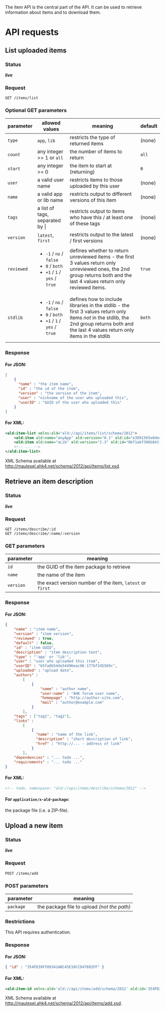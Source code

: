The item API is the central part of the API. It can be used to retrieve information about items and to download them.

# API requests
## List uploaded items
### Status
***live***

### Request
```
GET /items/list
```

### Optional GET parameters
parameter | allowed values                      | meaning                                             | default
----------|-------------------------------------|-----------------------------------------------------|----------------
`type`    | `app`, `lib`                        | restricts the type of returned items                | (none)
`count`   | any integer >= 1 or `all`           | the number of items to return                       | `all`
`start`   | any integer >= 0                    | the item to start at (returning)                    | `0`
`user`    | a valid user name                   | restricts items to those uploaded by this user      | (none)
`name`    | a valid app or lib name             | restricts output to different versions of this item | (none)
`tags`    | a list of tags, separated by &#124; | restricts output to items who have this / at least one of these tags| (none)
`version`   | `latest`, `first`                 | restricts output to the latest / first versions     | (none)
`reviewed` | <ul><li>`-1` / `no` / `false`</li><li>`0` / `both`</li><li>`+1` / `1` / `yes` / `true`</li></ul> | defines whether to return unreviewed items - the first 3 values return only unreviewed ones, the 2nd group returns both and the last 4 values return only reviewed items. | `true`
`stdlib`  | <ul><li>`-1` / `no` / `false`</li><li>`0` / `both`</li><li>`+1` / `1` / `yes` / `true`</li></ul> | defines how to include libraries in the stdlib - the first 3 values return only items *not* in the stdlib, the 2nd group returns both and the last 4 values return only items in the stdlib | `both`

### Response
#### For JSON:
```json
[
    {
      "name" : "the item name",
      "id" : "the id of the item",
      "version" : "the version of the item",
      "user" : "nickname of the user who uploaded this",
      "userID" : "GUID of the user who uploaded this"
    }
]
```

#### For XML:
```xml
<ald:item-list xmlns:ald="ald://api/items/list/schema/2012">
    <ald:item ald:name="anyApp" ald:version="0.1" ald:id="e3891565e6de449b8f7058eb49344f3e" ald:user="maul.esel" ald:user-id="248b7165a5f44bbdad838388dba6106a"/>
    <ald:item ald:name="aLib" ald:version="2.3" ald:id="0bf1abf386b841ffa2f4227e4639f34e" ald:user="maul.esel" ald:user-id="248b7165a5f44bbdad8-8388dba6106a"/>
    <!-- ... -->
</ald:item-list>
```
XML Schema available at http://maulesel.ahk4.net/schema/2012/api/items/list.xsd.

## Retrieve an item description
### Status
***live***

### Request
```
GET /items/describe/:id
GET /items/describe/:name/:version
```

### GET parameters
parameter | meaning
----------|-----------------------------------------
`id`      | the GUID of the item package to retrieve
`name`    | the name of the item
`version` | the exact version number of the item, `latest` or `first`

### Response
#### For JSON:
```json
{
    "name" : "item name",
    "version" : "item version",
    "reviewed" : true,
    "default" : false,
    "id" : "item GUID",
    "description" : "item description text",
    "type" : "'app' or 'lib'",
    "user" : "user who uploaded this item",
    "userID" : "b5fa0b54de54496eac96-177bf245569c",
    "uploaded" : "upload date",
    "authors" :
        [
            {
                "name" : "author name",
                "user-name" : "AHK forum user name",
                "homepage" : "http://author-site.com",
                "mail" : "author@example.com"
            }
        ],
    "tags" : ["tag1", "tag2"],
    "links" :
        [
            {
              "name" : "name of the link",
              "description" : "short description of link",
              "href" : "http://... - address of link"
            }
        ],
    "dependencies" : "... todo ...",
    "requirements" : "... todo ..."
}
```

#### For XML:
```xml
<!-- todo, namespace: "ald://api/items/describe/schema/2012" -->
```

#### For `application/x-ald-package`:
the package file (i.e. a ZIP-file).

## Upload a new item
### Status
***live***

### Request
```
POST /items/add
```

### POST parameters
parameter | meaning
----------|-----------------------------------------------
`package` | the package file to upload *(not the path)*

### Restrictions
This API requires authentication.

### Response
#### For JSON:
```json
{ "id" : "354FD39FF09341ABC45E10CCD47692FF" }
```

#### For XML:
```xml
<ald:item-id xmlns:ald='ald://api/items/add/schema/2012' ald:id='354FD39FF09341ABC45E10CCD47692FF'/>
```
XML Schema available at http://maulesel.ahk4.net/schema/2012/api/items/add.xsd.